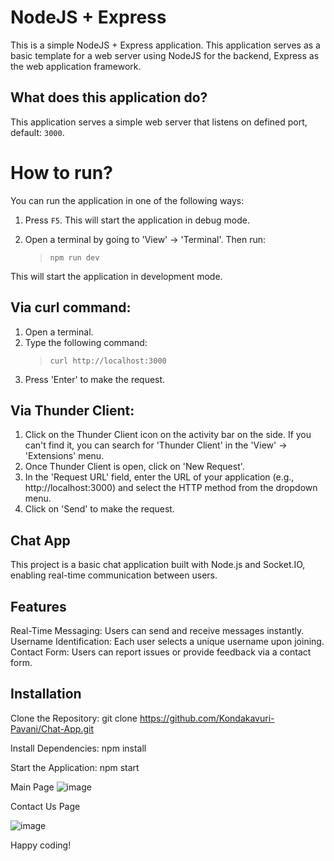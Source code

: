 NodeJS + Express
======================
This is a simple NodeJS + Express application. This application serves as a basic template for a web server using NodeJS for the backend, Express as the web application framework.

What does this application do?
-------------------------------
This application serves a simple web server that listens on defined port, default: `3000`.


# How to run?
You can run the application in one of the following ways:

1. Press `F5`. This will start the application in debug mode.

2. Open a terminal by going to 'View' -> 'Terminal'. Then run: 
    > `npm run dev`

This will start the application in development mode.


Via curl command:
-----------------
1. Open a terminal.
2. Type the following command: 
   > `curl http://localhost:3000`
3. Press 'Enter' to make the request.

Via Thunder Client:
-------------------
1. Click on the Thunder Client icon on the activity bar on the side. If you can't find it, you can search for 'Thunder Client' in the 'View' -> 'Extensions' menu.
2. Once Thunder Client is open, click on 'New Request'.
3. In the 'Request URL' field, enter the URL of your application (e.g., http://localhost:3000) and select the HTTP method from the dropdown menu.
5. Click on 'Send' to make the request.

## Chat App
This project is a basic chat application built with Node.js and Socket.IO, enabling real-time communication between users.

## Features
Real-Time Messaging: Users can send and receive messages instantly.
Username Identification: Each user selects a unique username upon joining.
Contact Form: Users can report issues or provide feedback via a contact form.

## Installation
Clone the Repository:
git clone https://github.com/Kondakavuri-Pavani/Chat-App.git

Install Dependencies:
npm install

Start the Application:
npm start


Main Page
![image](https://github.com/user-attachments/assets/4ab5731c-d357-4614-8500-2b9602a7734c)

Contact Us Page

![image](https://github.com/user-attachments/assets/d4bd3958-d889-4e16-86c5-a9d92b8c2ec1)


Happy coding!
